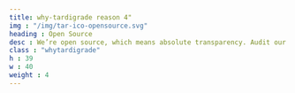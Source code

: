 ```yaml
---
title: why-tardigrade reason 4"
img : "/img/tar-ico-opensource.svg"
heading : Open Source
desc : We’re open source, which means absolute transparency. Audit our code, read our white paper, and know exactly how everything works.
class : "whytardigrade"
h : 39
w : 40
weight : 4
---
```

